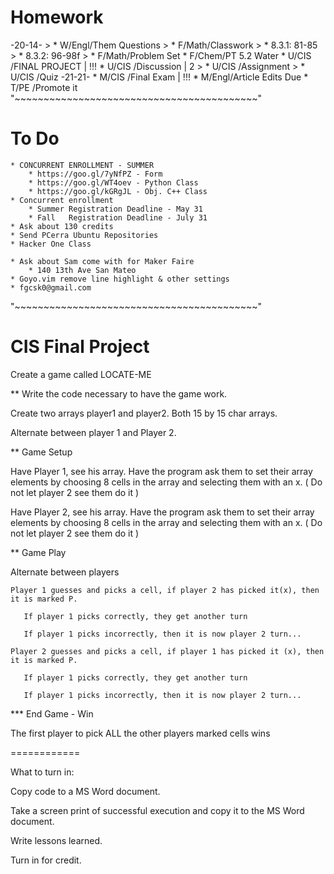 # Homework
-20-14-
    > * W/Engl/Them Questions
    > * F/Math/Classwork
    >     * 8.3.1: 81-85
    >     * 8.3.2: 96-98f
    > * F/Math/Problem Set
    * F/Chem/PT 5.2 Water
    * U/CIS /FINAL PROJECT | !!!
    * U/CIS /Discussion | 2
    > * U/CIS /Assignment
    > * U/CIS /Quiz
-21-21-
    * M/CIS /Final Exam | !!!
    * M/Engl/Article Edits Due
    * T/PE  /Promote it
"~~~~~~~~~~~~~~~~~~~~~~~~~~~~~~~~~~~~~~~~~~"
# To Do
    * CONCURRENT ENROLLMENT - SUMMER
        * https://goo.gl/7yNfPZ - Form
        * https://goo.gl/WT4oev - Python Class
        * https://goo.gl/kGRgJL - Obj. C++ Class
    * Concurrent enrollment
        * Summer Registration Deadline - May 31
        * Fall   Registration Deadline - July 31
    * Ask about 130 credits
    * Send PCerra Ubuntu Repositories
    * Hacker One Class

    * Ask about Sam come with for Maker Faire
        * 140 13th Ave San Mateo
    * Goyo.vim remove line highlight & other settings
    * fgcsk0@gmail.com
"~~~~~~~~~~~~~~~~~~~~~~~~~~~~~~~~~~~~~~~~~~"
# CIS Final Project
Create a game called LOCATE-ME

** Write the code necessary to have the game work.

Create two arrays  player1 and player2. Both 15 by 15 char arrays.

Alternate between player 1 and Player 2.

** Game Setup

Have Player 1, see his array. Have the program ask them to set their array elements by choosing 8 cells in the array and selecting them with an x. ( Do not let player 2 see them do it )

Have Player 2, see his array. Have the program ask them to set their array elements by choosing 8 cells in the array and selecting them with an x. ( Do not let player 2 see them do it )

** Game Play

Alternate between players

    Player 1 guesses and picks a cell, if player 2 has picked it(x), then it is marked P.

       If player 1 picks correctly, they get another turn

       If player 1 picks incorrectly, then it is now player 2 turn...

    Player 2 guesses and picks a cell, if player 1 has picked it (x), then it is marked P.

       If player 1 picks correctly, they get another turn

       If player 1 picks incorrectly, then it is now player 2 turn...

*** End Game - Win

The first player to pick ALL the other players marked cells wins



============

What to turn in:

Copy code to a MS Word document.

Take a screen print of successful execution and copy it to the MS Word document.

Write lessons learned.

Turn in for credit.
